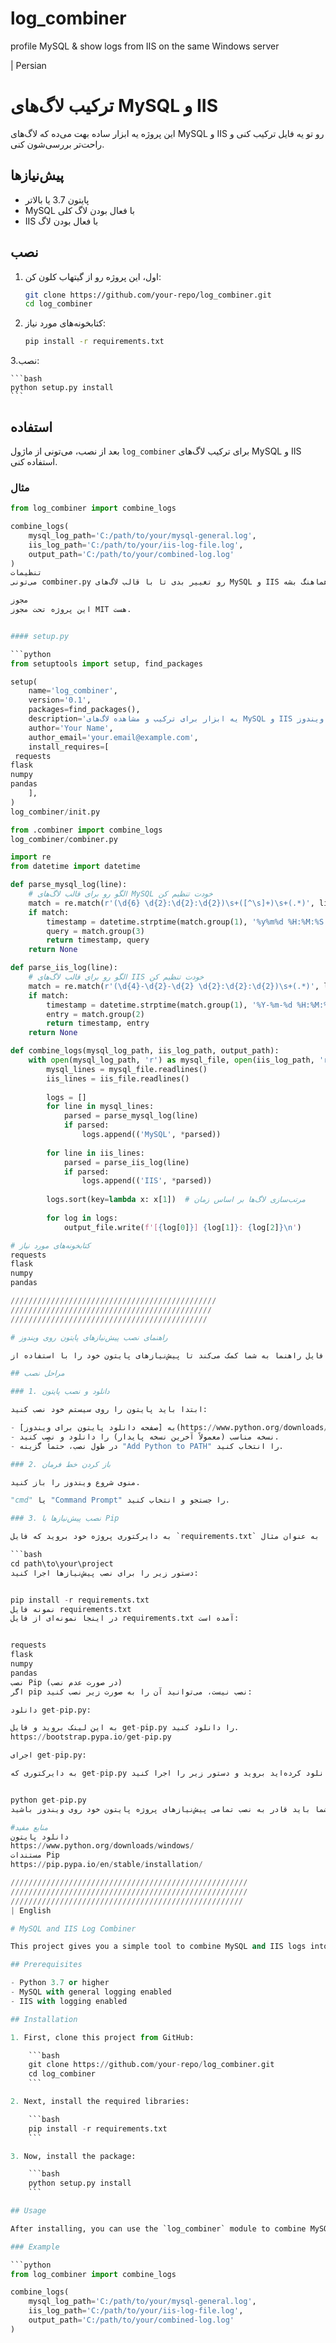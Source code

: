 # log_combiner
profile MySQL &amp; show logs from IIS on the same Windows server

| Persian


# ترکیب لاگ‌های MySQL و IIS

این پروژه یه ابزار ساده بهت می‌ده که لاگ‌های MySQL و IIS رو تو یه فایل ترکیب کنی و راحت‌تر بررسی‌شون کنی.

## پیش‌نیازها

- پایتون 3.7 یا بالاتر
- MySQL با فعال بودن لاگ کلی
- IIS با فعال بودن لاگ

## نصب

1. اول، این پروژه رو از گیتهاب کلون کن:

    ```bash
    git clone https://github.com/your-repo/log_combiner.git
    cd log_combiner
    ```

2. کتابخونه‌های مورد نیاز:

    ```bash
    pip install -r requirements.txt
    ```

3.نصب:

    ```bash
    python setup.py install
    ```

## استفاده

بعد از نصب، می‌تونی از ماژول `log_combiner` برای ترکیب لاگ‌های MySQL و IIS استفاده کنی.

### مثال

```python
from log_combiner import combine_logs

combine_logs(
    mysql_log_path='C:/path/to/your/mysql-general.log',
    iis_log_path='C:/path/to/your/iis-log-file.log',
    output_path='C:/path/to/your/combined-log.log'
)
تنظیمات
می‌تونی combiner.py رو تغییر بدی تا با قالب لاگ‌های MySQL و IIS خودت هماهنگ بشه.

مجوز
این پروژه تحت مجوز MIT هست.


#### setup.py

```python
from setuptools import setup, find_packages

setup(
    name='log_combiner',
    version='0.1',
    packages=find_packages(),
    description='یه ابزار برای ترکیب و مشاهده لاگ‌های MySQL و IIS روی سرور ویندوز',
    author='Your Name',
    author_email='your.email@example.com',
    install_requires=[
 requests
flask
numpy
pandas
    ],
)
log_combiner/init.py

from .combiner import combine_logs
log_combiner/combiner.py

import re
from datetime import datetime

def parse_mysql_log(line):
    # الگو رو برای قالب لاگ‌های MySQL خودت تنظیم کن
    match = re.match(r'(\d{6} \d{2}:\d{2}:\d{2})\s+([^\s]+)\s+(.*)', line)
    if match:
        timestamp = datetime.strptime(match.group(1), '%y%m%d %H:%M:%S')
        query = match.group(3)
        return timestamp, query
    return None

def parse_iis_log(line):
    # الگو رو برای قالب لاگ‌های IIS خودت تنظیم کن
    match = re.match(r'(\d{4}-\d{2}-\d{2} \d{2}:\d{2}:\d{2})\s+(.*)', line)
    if match:
        timestamp = datetime.strptime(match.group(1), '%Y-%m-%d %H:%M:%S')
        entry = match.group(2)
        return timestamp, entry
    return None

def combine_logs(mysql_log_path, iis_log_path, output_path):
    with open(mysql_log_path, 'r') as mysql_file, open(iis_log_path, 'r') as iis_file, open(output_path, 'w') as output_file:
        mysql_lines = mysql_file.readlines()
        iis_lines = iis_file.readlines()
        
        logs = []
        for line in mysql_lines:
            parsed = parse_mysql_log(line)
            if parsed:
                logs.append(('MySQL', *parsed))
        
        for line in iis_lines:
            parsed = parse_iis_log(line)
            if parsed:
                logs.append(('IIS', *parsed))
        
        logs.sort(key=lambda x: x[1])  # مرتب‌سازی لاگ‌ها بر اساس زمان
        
        for log in logs:
            output_file.write(f'[{log[0]}] {log[1]}: {log[2]}\n')

# کتابخونه‌های مورد نیاز
requests
flask
numpy
pandas

//////////////////////////////////////////////
/////////////////////////////////////////////
////////////////////////////////////////////

# راهنمای نصب پیش‌نیازهای پایتون روی ویندوز

این فایل راهنما به شما کمک می‌کند تا پیش‌نیازهای پایتون خود را با استفاده از `pip` روی سیستم ویندوز نصب کنید.

## مراحل نصب

### 1. دانلود و نصب پایتون

ابتدا باید پایتون را روی سیستم خود نصب کنید:

- به [صفحه دانلود پایتون برای ویندوز](https://www.python.org/downloads/windows/) بروید.
- نسخه مناسب (معمولاً آخرین نسخه پایدار) را دانلود و نصب کنید.
- در طول نصب، حتماً گزینه "Add Python to PATH" را انتخاب کنید.

### 2. باز کردن خط فرمان

منوی شروع ویندوز را باز کنید.

"cmd" یا "Command Prompt" را جستجو و انتخاب کنید.

### 3. نصب پیش‌نیازها با Pip

به دایرکتوری پروژه خود بروید که فایل `requirements.txt` در آن قرار دارد. به عنوان مثال:

```bash
cd path\to\your\project
دستور زیر را برای نصب پیش‌نیازها اجرا کنید:


pip install -r requirements.txt
نمونه فایل requirements.txt
در اینجا نمونه‌ای از فایل requirements.txt آمده است:


requests
flask
numpy
pandas
نصب Pip (در صورت عدم نصب)
اگر pip نصب نیست، می‌توانید آن را به صورت زیر نصب کنید:

دانلود get-pip.py:

به این لینک بروید و فایل get-pip.py را دانلود کنید.
https://bootstrap.pypa.io/get-pip.py

اجرای get-pip.py:

به دایرکتوری که get-pip.py را دانلود کرده‌اید بروید و دستور زیر را اجرا کنید:


python get-pip.py
با این مراحل، شما باید قادر به نصب تمامی پیش‌نیازهای پروژه پایتون خود روی ویندوز باشید.

#منابع مفید
دانلود پایتون
https://www.python.org/downloads/windows/
مستندات Pip
https://pip.pypa.io/en/stable/installation/

/////////////////////////////////////////////////////
/////////////////////////////////////////////////////
////////////////////////////////////////////////////
| English

# MySQL and IIS Log Combiner

This project gives you a simple tool to combine MySQL and IIS logs into a single file for easier review.

## Prerequisites

- Python 3.7 or higher
- MySQL with general logging enabled
- IIS with logging enabled

## Installation

1. First, clone this project from GitHub:

    ```bash
    git clone https://github.com/your-repo/log_combiner.git
    cd log_combiner
    ```

2. Next, install the required libraries:

    ```bash
    pip install -r requirements.txt
    ```

3. Now, install the package:

    ```bash
    python setup.py install
    ```

## Usage

After installing, you can use the `log_combiner` module to combine MySQL and IIS logs.

### Example

```python
from log_combiner import combine_logs

combine_logs(
    mysql_log_path='C:/path/to/your/mysql-general.log',
    iis_log_path='C:/path/to/your/iis-log-file.log',
    output_path='C:/path/to/your/combined-log.log'
)
